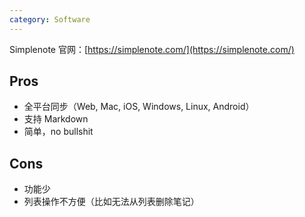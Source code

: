 ```yaml
---
category: Software
---
```


Simplenote 官网：[https://simplenote.com/](https://simplenote.com/)

## Pros

- 全平台同步（Web, Mac, iOS, Windows, Linux, Android）
- 支持 Markdown
- 简单，no bullshit

## Cons

- 功能少
- 列表操作不方便（比如无法从列表删除笔记）
